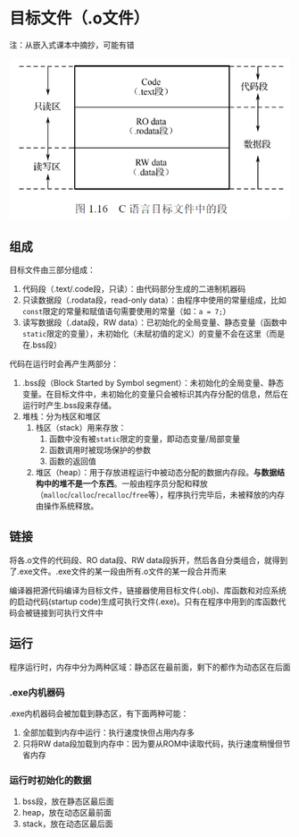 # 目标文件（.o文件）

注：从嵌入式课本中摘抄，可能有错

![目标文件组成](目标文件.png)

## 组成

目标文件由三部分组成：
1. 代码段（.text/.code段，只读）：由代码部分生成的二进制机器码
2. 只读数据段（.rodata段，read-only data）：由程序中使用的常量组成，比如`const`限定的常量和赋值语句需要使用的常量（如：`a = 7;`）
3. 读写数据段（.data段，RW data）：已初始化的全局变量、静态变量（函数中`static`限定的变量），未初始化（未赋初值的定义）的变量不会在这里（而是在.bss段）

代码在运行时会再产生两部分：
1. .bss段（Block Started by Symbol segment）：未初始化的全局变量、静态变量。在目标文件中，未初始化的变量只会被标识其内存分配的信息，然后在运行时产生.bss段来存储。
2. 堆栈：分为栈区和堆区
    1. 栈区（stack）用来存放：
        1. 函数中没有被`static`限定的变量，即动态变量/局部变量
        2. 函数调用时被现场保护的参数
        3. 函数的返回值
    2. 堆区（heap）：用于存放进程运行中被动态分配的数据内存段。**与数据结构中的堆不是一个东西**。一般由程序员分配和释放（`malloc`/`calloc`/`recalloc`/`free`等），程序执行完毕后，未被释放的内存由操作系统释放。

## 链接

将各.o文件的代码段、RO data段、RW data段拆开，然后各自分类组合，就得到了.exe文件。.exe文件的某一段由所有.o文件的某一段合并而来

编译器把源代码编译为目标文件，链接器使用目标文件(.obj)、库函数和对应系统的启动代码(startup code)生成可执行文件(.exe)。只有在程序中用到的库函数代码会被链接到可执行文件中

## 运行

程序运行时，内存中分为两种区域：静态区在最前面，剩下的都作为动态区在后面

### .exe内机器码

.exe内机器码会被加载到静态区，有下面两种可能：

1. 全部加载到内存中运行：执行速度快但占用内存多
2. 只将RW data段加载到内存中：因为要从ROM中读取代码，执行速度稍慢但节省内存

### 运行时初始化的数据

1. bss段，放在静态区最后面
2. heap，放在动态区最前面
3. stack，放在动态区最后面
